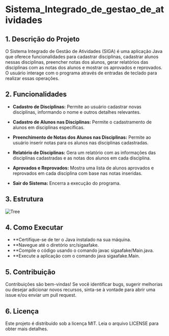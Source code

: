# Sistema_Integrado_de_gestao_de_atividades

## 1. Descrição do Projeto

O Sistema Integrado de Gestão de Atividades (SIGA) é uma aplicação Java que oferece funcionalidades para cadastrar disciplinas, cadastrar alunos nessas disciplinas, preencher notas dos alunos, gerar relatórios das disciplinas com as notas dos alunos e mostrar os aprovados e reprovados. O usuário interage com o programa através de entradas de teclado para realizar essas operações.


## 2. Funcionalidades

- **Cadastro de Disciplinas:** Permite ao usuário cadastrar novas disciplinas, informando o nome e outros detalhes relevantes.

- **Cadastro de Alunos nas Disciplinas:** Permite o cadastramento de alunos em disciplinas específicas.

- **Preenchimento de Notas dos Alunos nas Disciplinas:** Permite ao usuário inserir notas para os alunos nas disciplinas cadastradas.

- **Relatório de Disciplinas:** Gera um relatório com as informações das disciplinas cadastradas e as notas dos alunos em cada disciplina.

- **Aprovados e Reprovados:** Mostra uma lista de alunos aprovados e reprovados em cada disciplina com base nas notas inseridas.

- **Sair do Sistema:** Encerra a execução do programa.

## 3. Estrutura
![Tree](https://github.com/Felipe-Moura-Ribeiro/Sistema_Integrado_de_gestao_de_atividades/assets/122798291/31736ef9-52b7-45ce-9a7c-fd69fce289e1)

## 4. Como Executar
- **Certifique-se de ter o Java instalado na sua máquina.
- **Navegue até o diretório src/sigaafake.
- **Compile o código usando o comando javac sigaafake/Main.java.
- **Execute a aplicação com o comando java sigaafake.Main.

## 5. Contribuição
Contribuições são bem-vindas! Se você identificar bugs, sugerir melhorias ou desejar adicionar novos recursos, sinta-se à vontade para abrir uma issue e/ou enviar um pull request.

## 6. Licença
Este projeto é distribuído sob a licença MIT. Leia o arquivo LICENSE para obter mais detalhes.


